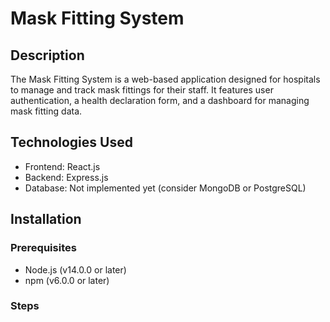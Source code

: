 # Mask Fitting System

## Description
The Mask Fitting System is a web-based application designed for hospitals to manage and track mask fittings for their staff. It features user authentication, a health declaration form, and a dashboard for managing mask fitting data.


## Technologies Used
- Frontend: React.js
- Backend: Express.js
- Database: Not implemented yet (consider MongoDB or PostgreSQL)

## Installation

### Prerequisites
- Node.js (v14.0.0 or later)
- npm (v6.0.0 or later)

### Steps
